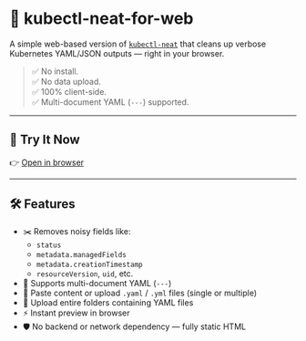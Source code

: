 # 🧹 kubectl-neat-for-web

A simple web-based version of [`kubectl-neat`](https://github.com/itaysk/kubectl-neat) that cleans up verbose Kubernetes YAML/JSON outputs — right in your browser.

> ✅ No install.  
> ✅ No data upload.  
> ✅ 100% client-side.  
> ✅ Multi-document YAML (`---`) supported.

---

## 🚀 Try It Now

👉 [Open in browser](https://phamthainb.github.io/kubectl-neat-for-web)

---

## 🛠 Features

- ✂️ Removes noisy fields like:
  - `status`
  - `metadata.managedFields`
  - `metadata.creationTimestamp`
  - `resourceVersion`, `uid`, etc.
- 📎 Supports multi-document YAML (`---`)
- 📄 Paste content or upload `.yaml` / `.yml` files (single or multiple)
- 📁 Upload entire folders containing YAML files
- ⚡ Instant preview in browser
- 🛡 No backend or network dependency — fully static HTML

